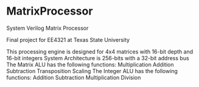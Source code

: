 # MatrixProcessor
System Verilog Matrix Processor

Final project for EE4321 at Texas State University

This processing engine is designed for 4x4 matrices with 16-bit depth and 16-bit integers
System Architecture is 256-bits with a 32-bit address bus
The Matrix ALU has the following functions:
  Multiplication
  Addition
  Subtraction
  Transposition
  Scaling
The Integer ALU has the following functions:
  Addition
  Subtraction
  Multiplication
  Division
